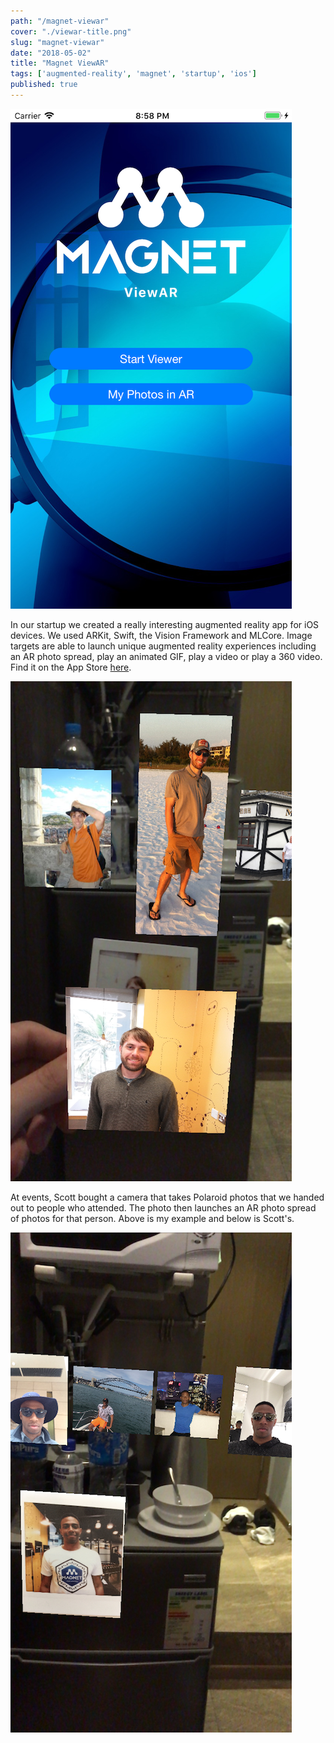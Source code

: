 ```yaml
---
path: "/magnet-viewar"
cover: "./viewar-title.png"
slug: "magnet-viewar"
date: "2018-05-02"
title: "Magnet ViewAR"
tags: ['augmented-reality', 'magnet', 'startup', 'ios']
published: true
---
```


![Magnet ViewAR](viewar-title.png)

In our startup we created a really interesting augmented reality app for iOS devices. We used ARKit, Swift, the Vision Framework and MLCore. Image targets are able to launch unique augmented reality experiences including an AR photo spread, play an animated GIF, play a video or play a 360 video. Find it on the App Store <a href="https://itunes.apple.com/us/app/magnet-viewar/id1369823423?mt=8" target="_blank">here</a>.

![Magnet ViewAR](viewar.png)

At events, Scott bought a camera that takes Polaroid photos that we handed out to people who attended. The photo then launches an AR photo spread of photos for that person. Above is my example and below is Scott's.

![Magnet ViewAR](viewar-scott.png)
